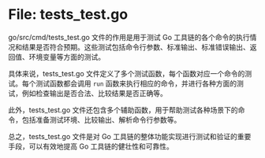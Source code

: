 # File: tests_test.go

go/src/cmd/tests_test.go 文件的作用是用于测试 Go 工具链的各个命令的执行情况和结果是否符合预期。这些测试包括命令行参数、标准输出、标准错误输出、返回值、环境变量等方面的测试。

具体来说，tests_test.go 文件定义了多个测试函数，每个函数对应一个命令的测试。每个测试函数都会调用 `run` 函数来执行相应的命令，并进行各种方面的测试，例如检查输出是否合法、比较结果是否正确等。

此外，tests_test.go 文件还包含多个辅助函数，用于帮助测试各种场景下的命令，包括准备测试环境、比较输出、解析命令行参数等。

总之，tests_test.go 文件是对 Go 工具链的整体功能实现进行测试和验证的重要手段，可以有效地提高 Go 工具链的健壮性和可靠性。

